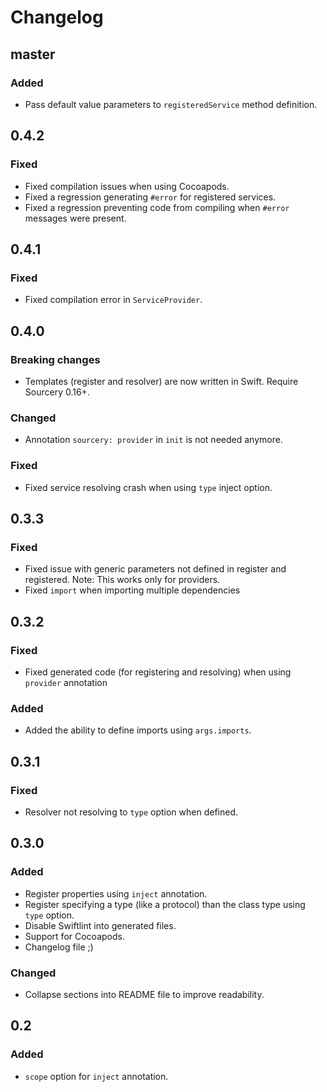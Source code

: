 # Changelog

## master
### Added
- Pass default value parameters to `registeredService` method definition.

## 0.4.2
### Fixed
- Fixed compilation issues when using Cocoapods.
- Fixed a regression generating `#error` for registered services.
- Fixed a regression preventing code from compiling when `#error` messages were present.

## 0.4.1
### Fixed
- Fixed compilation error in `ServiceProvider`.

## 0.4.0
### Breaking changes
- Templates (register and resolver) are now written in Swift. Require Sourcery 0.16+.

### Changed
- Annotation `sourcery: provider` in `init` is not needed anymore.

### Fixed
- Fixed service resolving crash when using `type` inject option.

## 0.3.3
### Fixed
- Fixed issue with generic parameters not defined in register and registered. Note: This works only for providers.
- Fixed `import` when importing multiple dependencies

## 0.3.2
### Fixed
- Fixed generated code (for registering and resolving) when using `provider` annotation

### Added
- Added the ability to define imports using `args.imports`.

## 0.3.1
### Fixed
- Resolver not resolving to `type` option when defined.

## 0.3.0
### Added
- Register properties using `inject` annotation.
- Register specifying a type (like a protocol) than the class type using `type` option.
- Disable Swiftlint into generated files.
- Support for Cocoapods.
- Changelog file ;)

### Changed
- Collapse sections into README file to improve readability.

## 0.2
### Added
- `scope` option for `inject` annotation.
